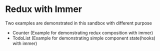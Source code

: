 # Redux with Immer

Two examples are demonstrated in this sandbox with different purpose
- Counter (Example for demonstrating redux composition with immer)
- TodoList (Example for demonstrating simple component state(hooks) with immer)
